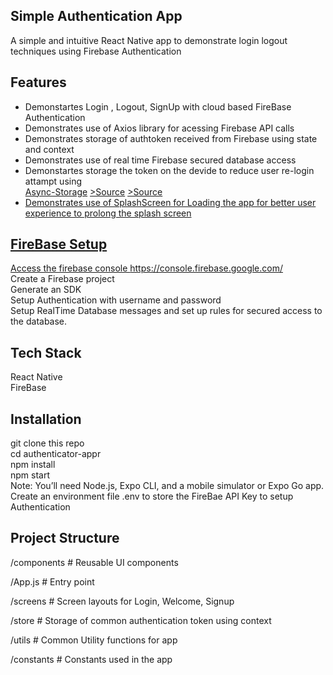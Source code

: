 ## Simple Authentication App<br/>
A simple and intuitive React Native app to demonstrate login logout techniques using Firebase Authentication <br/>


## Features<br/>
<ul>
    <li>Demonstartes Login , Logout, SignUp  with cloud based FireBase Authentication</li>
    <li>Demonstrates use of Axios library for acessing Firebase API calls </li>
    <li>Demonstrates storage of authtoken received from Firebase using state and context</li>
    <li>Demonstrates use of real time Firebase secured database access </li>
    <li>Demonstartes storage the token on the devide to reduce user re-login attampt using <br/>
    <a href ="https://react-native-async-storage.github.io/async-storage/docs/install/">Async-Storage</a>
    <a href ="https://github.com/react-native-async-storage/async-storage/tree/main/packages/default-storage">>Source</a>
    <a href ="https://reactnative.directory/?search=storage">>Source</a>
    <a href ="https://reactnative.dev/docs/asyncstorage"/></li>
    <li> Demonstrates use of SplashScreen for Loading the app for better user experience to prolong the splash screen</li>
</ul>

## FireBase Setup <br/>
Access the firebase console https://console.firebase.google.com/<br/>
Create a Firebase project <br/>
Generate an SDK <br/>
Setup Authentication with username and password <br/>
Setup RealTime Database messages and set up rules for secured access to the database.<br/>



## Tech Stack<br/>
React Native<br/>
FireBase <br/>

## Installation<br/>
git clone this repo<br/>
cd authenticator-appr<br/>
npm install<br/>
npm start<br/>
Note: You’ll need Node.js, Expo CLI, and a mobile simulator or Expo Go app.<br/>
Create an environment file .env to store the FireBae API Key to setup Authentication

## Project Structure <br/>

/components      # Reusable UI components <br/>
 
/App.js          # Entry point  <br/>

/screens         # Screen layouts for Login, Welcome, Signup <br/>

/store           # Storage of common authentication token using context <br/>

/utils           # Common Utility functions for app <br/>

/constants       # Constants used in the app <br/>

